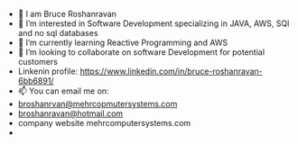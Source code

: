 - 👋 I am Bruce Roshanravan
- 👀 I’m interested in Software Development specializing in JAVA, AWS, SQl and no sql databases
- 🌱 I’m currently learning Reactive Programming and AWS
- 💞️ I’m looking to collaborate on software Development for potential customers
-    Linkenin profile: https://www.linkedin.com/in/bruce-roshanravan-6bb6891/
- 📫 You can email me on:
- broshanrvan@mehrcopmutersystems.com
- broshanravan@hotmail.com
- company website mehrcomputersystems.com
- 

<!---
broshanravan/broshanravan is a ✨ special ✨ repository because its `README.md` (this file) appears on your GitHub profile.
You can click the Preview link to take a look at your changes.
--->
